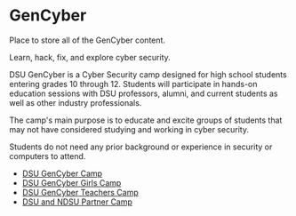 # GenCyber
Place to store all of the GenCyber content.

Learn, hack, fix, and explore cyber security.

DSU GenCyber is a Cyber Security camp designed for high school students entering grades 10 through 12. Students will participate in hands-on education sessions with DSU professors, alumni, and current students as well as other industry professionals.

The camp's main purpose is to educate and excite groups of students that may not have considered studying and working in cyber security.

Students do not need any prior background or experience in security or computers to attend.

* [DSU GenCyber Camp](https://gencyber.camp)
* [DSU GenCyber Girls Camp](https://www.cybher.org/camp/)
* [DSU GenCyber Teachers Camp](http://www.gencyberteachers.camp)
* [DSU and NDSU Partner Camp](https://www.gencybernd.com)